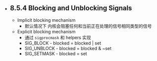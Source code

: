 - ## 8.5.4 Blocking and Unblocking Signals  
	- Implicit blocking mechanism  
		- 默认情况下 内核会阻塞任何和当前正在处理的信号相同类型的信号  
	- Explicit blocking mechanism  
		- 通过 `sigprocmask` 和 helpers 实现  
		- SIG_BLOCK - blocked = blocked | set  
		- SIG_UNBLOCK - blocked = blocked & ~set  
		- SIG_SETMASK - blocked = set  